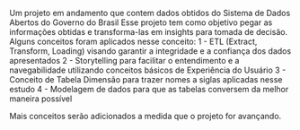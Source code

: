 Um projeto em andamento que contem dados obtidos do Sistema de Dados Abertos do Governo do Brasil
Esse projeto tem como objetivo pegar as informações obtidas e transforma-las em insights para tomada de decisão.
Alguns conceitos foram aplicados nesse conceito:
  1 - ETL (Extract, Transform, Loading) visando garantir a integridade e a confiança dos dados apresentados
  2 - Storytelling para facilitar o entendimento e a navegabilidade utilizando conceitos básicos de Experiência do Usuário
  3 - Conceito de Tabela Dimensão para trazer nomes a siglas aplicadas nesse estudo
  4 - Modelagem de dados para que as tabelas conversem da melhor maneira possível

Mais conceitos serão adicionados a medida que o projeto for avançando.
